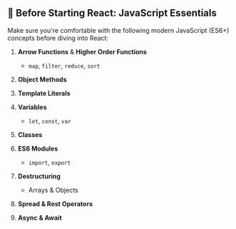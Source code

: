 ## 🔰 Before Starting React: JavaScript Essentials

Make sure you're comfortable with the following modern JavaScript (ES6+) concepts before diving into React:

1. **Arrow Functions** & **Higher Order Functions**  
   - `map`, `filter`, `reduce`, `sort`

2. **Object Methods**

3. **Template Literals**

4. **Variables**  
   - `let`, `const`, `var`

5. **Classes**

6. **ES6 Modules**  
   - `import`, `export`

7. **Destructuring**  
   - Arrays & Objects

8. **Spread & Rest Operators**

9. **Async & Await**
